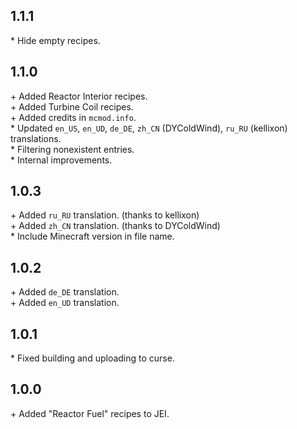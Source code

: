 1.1.1
-----

\* Hide empty recipes.  


1.1.0
-----

\+ Added Reactor Interior recipes.  
\+ Added Turbine Coil recipes.  
\+ Added credits in `mcmod.info`.  
\* Updated `en_US`, `en_UD`, `de_DE`, `zh_CN` (DYColdWind), `ru_RU` (kellixon) translations.  
\* Filtering nonexistent entries.  
\* Internal improvements.  


1.0.3
-----

\+ Added `ru_RU` translation. (thanks to kellixon)  
\+ Added `zh_CN` translation. (thanks to DYColdWind)  
\* Include Minecraft version in file name.  


1.0.2
-----

\+ Added `de_DE` translation.  
\+ Added `en_UD` translation.  


1.0.1
-----

\* Fixed building and uploading to curse.  


1.0.0
-----

\+ Added "Reactor Fuel" recipes to JEI.  
